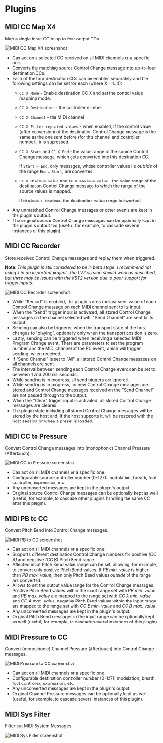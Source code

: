 # Plugins


## MIDI CC Map X4

Map a single input CC to up to four output CCs.

![MIDI CC Map X4 screenshot](screenshots/MIDICCMapX4.png)

* Can act on a selected CC received on all MIDI channels or a specific one.
* Converts the matching source Control Change message into up-to-four
  destination CCs.
* Each of the four destination CCs can be enabled separately and the following
  settings can be set for each (where X = 1..4):
    * `CC X Mode` - Enable destination CC X and set the control value mapping
      mode.
    * `CC X Destination` - the controller number
    * `CC X Channel` - the MIDI channel
    * `CC X Filter repeated values` - when enabled, if the control value
      (after conversion) of the destination Control Change message is the same
      as the one sent before (for this channel and controller number), it is
      supressed.
    * `CC X Start` and `CC X End` - the value range of the source
      Control Change message, which gets converted into this destination CC.

        If `Start > End`, only messages, whose controller values lie *outside*
        of the range `End` .. `Start`, are converted.
    * `CC X Minimum value` and `CC X maximum value` - the value range of
      the destination Control Change message to which the range of the source
      values is mapped.

        If `Minimum > Maximum`, the destination value range is inverted.
* Any unmatched Control Change messages or other events are kept in the
  plugin's output.
* The original source Control Change messages can be optionally kept in the
  plugin's output too (useful, for example, to cascade several instances of
  this plugin).


## MIDI CC Recorder

Store received Control Change messages and replay them when triggered.

**Note:** *This plugin is still considered to be in beta stage. I recommend not
using it in an important project. The LV2 version should work as described, but
there may be issues with the VST2 version due to poor support for trigger
inputs.*

![MIDI CC Recorder screenshot](screenshots/MIDICCRecorder.png)

* While "Record" is enabled, the plugin stores the last seen value of each
  Control Change message on each MIDI channel sent to its input.
* When the "Send" trigger input is activated, all stored Control Change
  messages on the channel selected with "Send Channel" are sent to its
  output.
* Sending can also be triggered when the transport state of the host
  changes to "playing", optionally only when the transport position is zero.
* Lastly, sending can be triggered when receiving a selected MIDI Program
  Change event. There are parameters to set the program number and the MIDI
  channel of the PC event, which will trigger sending, when received.
* If "Send Channel" is set to "All", all stored Control Change messages on all
  channels are sent.
* The interval between sending each Control Change event can be set to
  between 1 and 200 milliseconds.
* While sending is in progress, all send triggers are ignored.
* While sending is in progress, no new Control Change messages are stored
  and Control Change messages received on the "Send Channel" are not
  passed through to the output.
* When the "Clear" trigger input is activated, all stored Control Change
  messages are cleared.
* The plugin state including all stored Control Change messages will be stored
  by the host and, if the host supports it, will be restored with the host
  session or when a preset is loaded.


## MIDI CC to Pressure

Convert Control Change messages into (monophonic) Channel Pressure (Aftertouch).

![MIDI CC to Pressure screenshot](screenshots/MIDICCToPressure.png)

* Can act on all MIDI channels or a specific one.
* Configurable source controller number (0-127): modulation, breath, foot
  controller, expression, etc.
* Any unconverted messages are kept in the plugin's output.
* Original source Control Change messages can be optionally kept as well (useful,
  for example, to cascade other plugins handling the same CC after this plugin).


## MIDI PB to CC

Convert Pitch Bend into Control Change messages.

![MIDI PB to CC screenshot](screenshots/MIDIPBToCC.png)

* Can act on all MIDI channels or a specific one.
* Supports different destination Control Change numbers for positive *(CC A)*
  and negative *(CC B)* Pitch Bend range.
* Affected input Pitch Bend value range can be set, allowing, for example, to
  convert only positive Pitch Bend values. If *PB min. value* is higher than
  *PB max. value*, then only Pitch Bend values *outside* of the range are
  converted.
* Allows to set the output value range for the Control Change messages.
  Positive Pitch Bend values within the input range set with *PB min. value*
  and *PB max. value* are mapped to the range set with *CC A min. value* and
  *CC A max. value*, negative Pitch Bend values within the input range are
  mapped to the range set with *CC B min. value* and *CC B max. value*.
* Any unconverted messages are kept in the plugin's output.
* Original Pitch Bend messages in the input range can be optionally kept as
  well (useful, for example, to cascade several instances of this plugin).


## MIDI Pressure to CC

Convert (monophonic) Channel Pressure (Aftertouch) into Control Change
messages.

![MIDI Pressure to CC screenshot](screenshots/MIDIPressureToCC.png)

* Can act on all MIDI channels or a specific one.
* Configurable destination controller number (0-127): modulation, breath, foot
  controller, expression, etc.
* Any unconverted messages are kept in the plugin's output.
* Original Channel Pressure messages can be optionally kept as well (useful,
  for example, to cascade several instances of this plugin).


## MIDI Sys Filter

Filter out MIDI System Messages.

![MIDI Sys Filter screenshot](screenshots/MIDISysFilter.png)
